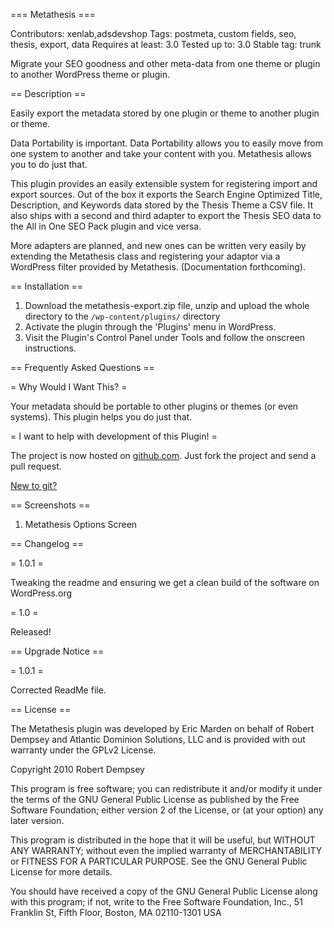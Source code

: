 === Metathesis ===

Contributors: xenlab,adsdevshop
Tags: postmeta, custom fields, seo, thesis, export, data
Requires at least: 3.0
Tested up to: 3.0
Stable tag: trunk
 
Migrate your SEO goodness and other meta-data from one theme or plugin to another WordPress theme or plugin.

== Description ==

Easily export the metadata stored by one plugin or theme to another plugin or theme. 

Data Portability is important. Data Portability allows you to easily move from one system to another and take your content with you. Metathesis allows you to do just that.

This plugin provides an easily extensible system for registering import and export sources. Out of the box it exports the Search Engine Optimized Title, Description, and Keywords data stored by the Thesis Theme a CSV file. It also ships with a second and third adapter to export the Thesis SEO data to the All in One SEO Pack plugin and vice versa. 

More adapters are planned, and new ones can be written very easily by extending the Metathesis class and registering your adaptor via a WordPress filter provided by Metathesis. (Documentation forthcoming).

== Installation ==

1. Download the metathesis-export.zip file, unzip and upload the whole directory to the `/wp-content/plugins/` directory
1. Activate the plugin through the 'Plugins' menu in WordPress.
1. Visit the Plugin's Control Panel under Tools and follow the onscreen instructions.

== Frequently Asked Questions ==

= Why Would I Want This? =

Your metadata should be portable to other plugins or themes (or even systems). This plugin helps you do just that.

= I want to help with development of this Plugin! =

The project is now hosted on [github.com](http://github.com/ads/Metathesis-Export). Just fork the project and send a pull request.

[New to git?](http://delicious.com/ericmarden/git)

== Screenshots ==

1. Metathesis Options Screen

== Changelog ==

= 1.0.1 =

Tweaking the readme and ensuring we get a clean build of the software on WordPress.org

= 1.0 =

Released!

== Upgrade Notice ==

= 1.0.1 =

Corrected ReadMe file.

== License ==

The Metathesis plugin was developed by Eric Marden on behalf of Robert Dempsey and Atlantic Dominion Solutions, LLC and is provided with out warranty under the GPLv2 License.

Copyright 2010 Robert Dempsey

This program is free software; you can redistribute it and/or modify it under the terms of the GNU General Public License as published by the Free Software Foundation; either version 2 of the License, or (at your option) any later version.

This program is distributed in the hope that it will be useful, but WITHOUT ANY WARRANTY; without even the implied warranty of MERCHANTABILITY or FITNESS FOR A PARTICULAR PURPOSE.  See the GNU General Public License for more details.

You should have received a copy of the GNU General Public License along with this program; if not, write to the Free Software Foundation, Inc., 51 Franklin St, Fifth Floor, Boston, MA  02110-1301  USA